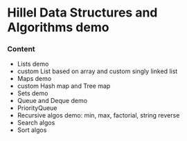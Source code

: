 # Hillel Data Structures and Algorithms demo


### Content
- Lists demo
- custom List based on array and custom singly linked list
- Maps demo
- custom Hash map and Tree map
- Sets demo
- Queue and Deque demo
- PriorityQueue
- Recursive algos demo: min, max, factorial, string reverse
- Search algos
- Sort algos